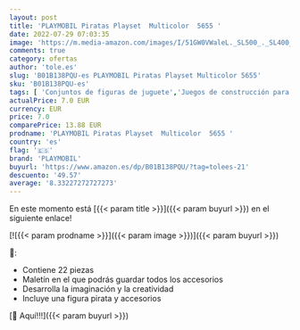```yaml
---
layout: post
title: 'PLAYMOBIL Piratas Playset  Multicolor  5655 '
date: 2022-07-29 07:03:35
image: 'https://m.media-amazon.com/images/I/51GW0VWaleL._SL500_._SL400_.jpg'
comments: true
category: ofertas
author: 'tole.es'
slug: 'B01B138PQU-es PLAYMOBIL Piratas Playset Multicolor 5655'
sku: 'B01B138PQU-es'
tags: [ 'Conjuntos de figuras de juguete','Juegos de construcción para niños','Juguetes','Juguetes y juegos','Muñecos y figuras','Sets de construcción','playmobil','🇪🇸', ]
actualPrice: 7.0 EUR
currency: EUR
price: 7.0
comparePrice: 13.88 EUR
prodname: 'PLAYMOBIL Piratas Playset  Multicolor  5655 '
country: 'es'
flag: '🇪🇸'
brand: 'PLAYMOBIL'
buyurl: 'https://www.amazon.es/dp/B01B138PQU/?tag=tolees-21'
descuento: '49.57'
average: '8.33227272727273'
---
```


En este momento está [{{< param title >}}]({{< param buyurl >}}) en el siguiente enlace!

[![{{< param prodname >}}]({{< param image >}})]({{< param buyurl >}})

🔎:

- Contiene 22 piezas
- Maletín en el que podrás guardar todos los accesorios
- Desarrolla la imaginación y la creatividad
- Incluye una figura pirata y accesorios

[🛒 Aquí!!!]({{< param buyurl >}})
